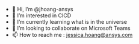 - 👋 Hi, I’m @jhoang-ansys
- 👀 I’m interested in CICD
- 🌱 I’m currently learning what is in the universe
- 💞️ I’m looking to collaborate on Microsoft Teams
- 📫 How to reach me : jessica.hoang@ansys.com

<!---
jhoang-ansys/jhoang-ansys is a ✨ special ✨ repository because its `README.md` (this file) appears on your GitHub profile.
You can click the Preview link to take a look at your changes.
--->
